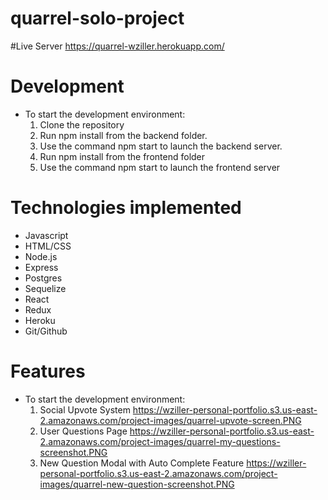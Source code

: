 # quarrel-solo-project


#Live Server
https://quarrel-wziller.herokuapp.com/

# Development
* To start the development environment:
  1. Clone the repository
  2. Run npm install from the backend folder.
  3. Use the command npm start to launch the backend server.
  4. Run npm install from the frontend folder
  5. Use the command npm start to launch the frontend server

# Technologies implemented
* Javascript
* HTML/CSS
* Node.js
* Express
* Postgres
* Sequelize
* React
* Redux
* Heroku
* Git/Github

# Features
* To start the development environment:
  1. Social Upvote System
     https://wziller-personal-portfolio.s3.us-east-2.amazonaws.com/project-images/quarrel-upvote-screen.PNG
  2. User Questions Page
     https://wziller-personal-portfolio.s3.us-east-2.amazonaws.com/project-images/quarrel-my-questions-screenshot.PNG
  3. New Question Modal with Auto Complete Feature
     https://wziller-personal-portfolio.s3.us-east-2.amazonaws.com/project-images/quarrel-new-question-screenshot.PNG
  
